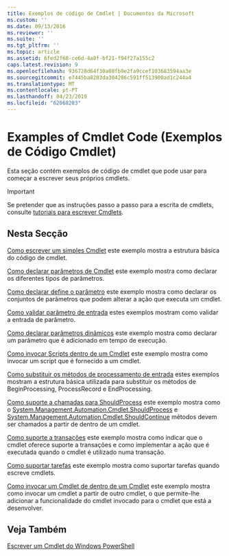 ```yaml
---
title: Exemplos de código de Cmdlet | Documentos da Microsoft
ms.custom: ''
ms.date: 09/13/2016
ms.reviewer: ''
ms.suite: ''
ms.tgt_pltfrm: ''
ms.topic: article
ms.assetid: 6fed2f68-ce6d-4a8f-bf21-f94f27a155c2
caps.latest.revision: 9
ms.openlocfilehash: 936728d64f30a08fb9e2fa9ccef103683594aa3e
ms.sourcegitcommit: e7445ba8203da304286c591ff513900ad1c244a4
ms.translationtype: MT
ms.contentlocale: pt-PT
ms.lasthandoff: 04/23/2019
ms.locfileid: "62068203"
---
```

# <a name="examples-of-cmdlet-code"></a>Examples of Cmdlet Code (Exemplos de Código Cmdlet)

Esta seção contém exemplos de código de cmdlet que pode usar para começar a escrever seus próprios cmdlets.

> [!IMPORTANT]
> Se pretender que as instruções passo a passo para a escrita de cmdlets, consulte [tutoriais para escrever Cmdlets](./tutorials-for-writing-cmdlets.md).

## <a name="in-this-section"></a>Nesta Secção

[Como escrever um simples Cmdlet](./how-to-write-a-simple-cmdlet.md) este exemplo mostra a estrutura básica do código de cmdlet.

[Como declarar parâmetros de Cmdlet](./how-to-declare-cmdlet-parameters.md) este exemplo mostra como declarar os diferentes tipos de parâmetros.

[Como declarar define o parâmetro](./how-to-declare-parameter-sets.md) este exemplo mostra como declarar os conjuntos de parâmetros que podem alterar a ação que executa um cmdlet.

[Como validar parâmetro de entrada](./how-to-validate-parameter-input.md) estes exemplos mostram como validar a entrada de parâmetro.

[Como declarar parâmetros dinâmicos](./how-to-declare-dynamic-parameters.md) este exemplo mostra como declarar um parâmetro que é adicionado em tempo de execução.

[Como invocar Scripts dentro de um Cmdlet](./how-to-invoke-scripts-within-a-cmdlet.md) este exemplo mostra como invocar um script que é fornecido a um cmdlet.

[Como substituir os métodos de processamento de entrada](./how-to-override-input-processing-methods.md) estes exemplos mostram a estrutura básica utilizada para substituir os métodos de BeginProcessing, ProcessRecord e EndProcessing.

[Como suporte a chamadas para ShouldProcess](./how-to-request-confirmations.md) este exemplo mostra como o [System.Management.Automation.Cmdlet.ShouldProcess](/dotnet/api/System.Management.Automation.Cmdlet.ShouldProcess) e [System.Management.Automation.Cmdlet.ShouldContinue](/dotnet/api/System.Management.Automation.Cmdlet.ShouldContinue) métodos devem ser chamados a partir de dentro de um cmdlet.

[Como suporte a transações](./how-to-support-transactions.md) este exemplo mostra como indicar que o cmdlet oferece suporte a transações e como implementar a ação que é executada quando o cmdlet é utilizado numa transação.

[Como suportar tarefas](./how-to-support-jobs.md) este exemplo mostra como suportar tarefas quando escreve cmdlets.

[Como invocar um Cmdlet de dentro de um Cmdlet](./how-to-invoke-a-cmdlet-from-within-a-cmdlet.md) este exemplo mostra como invocar um cmdlet a partir de outro cmdlet, o que permite-lhe adicionar a funcionalidade do cmdlet invocado para o cmdlet que está a desenvolver.

## <a name="see-also"></a>Veja Também

[Escrever um Cmdlet do Windows PowerShell](./writing-a-windows-powershell-cmdlet.md)
